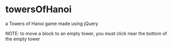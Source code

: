 # towersOfHanoi

a Towers of Hanoi game made using jQuery

NOTE: to move a block to an empty tower, you must click near the bottom of the empty tower
